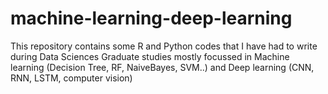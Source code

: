 # machine-learning-deep-learning
This repository contains some R and Python codes that I have had to write during Data Sciences Graduate studies mostly focussed in Machine learning (Decision Tree, RF, NaiveBayes, SVM..) and Deep learning (CNN, RNN, LSTM, computer vision)
